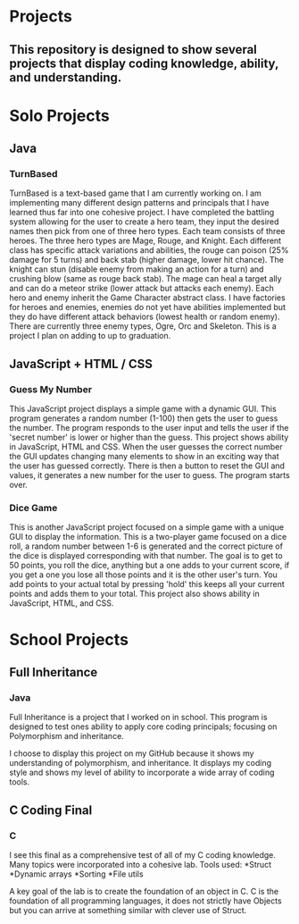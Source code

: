 # Projects
## This repository is designed to show several projects that display coding knowledge, ability, and understanding.

# **Solo Projects**

## Java
### **TurnBased**

TurnBased is a text-based game that I am currently working on. I am implementing many different design patterns and principals that I have learned thus far into one cohesive project. I have completed the battling system allowing for the user to create a hero team, they input the desired names then pick from one of three hero types. Each team consists of three heroes. The three hero types are Mage, Rouge, and Knight. Each different class has specific attack variations and abilities, the rouge can poison (25% damage for 5 turns) and back stab (higher damage, lower hit chance). The knight can stun (disable enemy from making an action for a turn) and crushing blow (same as rouge back stab). The mage can heal a target ally and can do a meteor strike (lower attack but attacks each enemy). Each hero and enemy inherit the Game Character abstract class. I have factories for heroes and enemies, enemies do not yet have abilities implemented but they do have different attack behaviors (lowest health or random enemy). There are currently three enemy types, Ogre, Orc and Skeleton. This is a project I plan on adding to up to graduation.

## JavaScript + HTML / CSS
### Guess My Number

This JavaScript project displays a simple game with a dynamic GUI. This program generates a random number (1-100) then gets the user to guess the number. The program responds to the user input and tells the user if the 'secret number' is lower or higher than the guess. This project shows ability in JavaScript, HTML and CSS. When the user guesses the correct number the GUI updates changing many elements to show in an exciting way that the user has guessed correctly. There is then a button to reset the GUI and values, it generates a new number for the user to guess. The program starts over.

### Dice Game

This is another JavaScript project focused on a simple game with a unique GUI to display the information. This is a two-player game focused on a dice roll, a random number between 1-6 is generated and the correct picture of the dice is displayed corresponding with that number. The goal is to get to 50 points, you roll the dice, anything but a one adds to your current score, if you get a one you lose all those points and it is the other user's turn. You add points to your actual total by pressing 'hold' this keeps all your current points and adds them to your total. This project also shows ability in JavaScript, HTML, and CSS.




# **School Projects**
## **Full Inheritance**
### Java
Full Inheritance is a project that I worked on in school. This program is designed to test ones ability to apply core coding principals; focusing on Polymorphism and inheritance. 

I choose to display this project on my GitHub because it shows my understanding of polymorphism, and inheritance.
It displays my coding style and shows my level of ability to incorporate a wide array of coding tools.

## **C Coding Final**
### C
I see this final as a comprehensive test of all of my C coding knowledge. Many topics were incorporated into a cohesive lab.
Tools used:
*Struct
*Dynamic arrays
*Sorting
*File utils

A key goal of the lab is to create the foundation of an object in C. C is the foundation of all programming languages, it does not strictly
have Objects but you can arrive at something similar with clever use of Struct.
